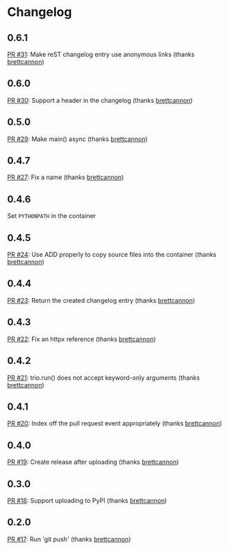 # Changelog

## 0.6.1
[PR #31](https://github.com/brettcannon/release-often/pull/31): Make reST changelog entry use anonymous links (thanks [brettcannon](https://github.com/brettcannon))

## 0.6.0
[PR #30](https://github.com/brettcannon/release-often/pull/30): Support a header in the changelog (thanks [brettcannon](https://github.com/brettcannon))

## 0.5.0
[PR #29](https://github.com/brettcannon/release-often/pull/29): Make main() async (thanks [brettcannon](https://github.com/brettcannon))

## 0.4.7
[PR #27](https://github.com/brettcannon/release-often/pull/27): Fix a name (thanks [brettcannon](https://github.com/brettcannon))

## 0.4.6
Set `PYTHONPATH` in the container

## 0.4.5
[PR #24](https://github.com/brettcannon/release-often/pull/24): Use ADD properly to copy source files into the container (thanks [brettcannon](https://github.com/brettcannon))

## 0.4.4
[PR #23](https://github.com/brettcannon/release-often/pull/23): Return the created changelog entry (thanks [brettcannon](https://github.com/brettcannon))

## 0.4.3
[PR #22](https://github.com/brettcannon/release-often/pull/22): Fix an httpx reference (thanks [brettcannon](https://github.com/brettcannon))

## 0.4.2
[PR #21](https://github.com/brettcannon/release-often/pull/21): trio.run() does not accept keyword-only arguments (thanks [brettcannon](https://github.com/brettcannon))

## 0.4.1
[PR #20](https://github.com/brettcannon/release-often/pull/20): Index off the pull request event appropriately (thanks [brettcannon](https://github.com/brettcannon))

## 0.4.0
[PR #19](https://github.com/brettcannon/release-often/pull/19): Create release after uploading (thanks [brettcannon](https://github.com/brettcannon))

## 0.3.0
[PR #18](https://github.com/brettcannon/release-often/pull/18): Support uploading to PyPI (thanks [brettcannon](https://github.com/brettcannon))

## 0.2.0
[PR #17](https://github.com/brettcannon/release-often/pull/17): Run 'git push' (thanks [brettcannon](https://github.com/brettcannon))
